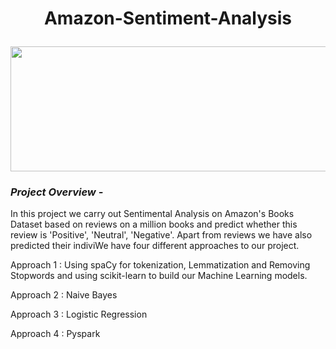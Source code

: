 # <p align = 'center'>Amazon-Sentiment-Analysis</p>

<p align = 'center'><img width="600" img height="200" src = https://github.com/siddh30/Amazon-Sentiment-Analysis/blob/master/logo.png </p>
  
### ***Project Overview -***
In this project we carry out Sentimental Analysis on Amazon's Books Dataset based on reviews on a million books and predict whether this review is 'Positive', 'Neutral', 'Negative'. Apart from reviews we have also predicted their indiviWe have four different approaches to our project.

Approach 1 : Using spaCy for tokenization, Lemmatization and Removing Stopwords and using scikit-learn to build our Machine Learning models.

Approach 2 : Naive Bayes

Approach 3 : Logistic Regression

Approach 4 : Pyspark

